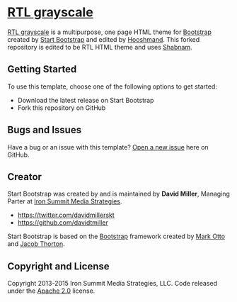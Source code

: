 # [RTL grayscale](http://scriptics.ir/)

[RTL grayscale](http://scriptics.ir/) is a multipurpose, one page HTML theme for [Bootstrap](http://getbootstrap.com/) created by [Start Bootstrap](https://github.com/hooshmand/startbootstrap-grayscale/) and edited by [Hooshmand](http://scriptics.ir/).
This forked repository is edited to be RTL HTML theme and uses [Shabnam](https://github.com/rastikerdar/shabnam-font).

## Getting Started

To use this template, choose one of the following options to get started:
* Download the latest release on Start Bootstrap
* Fork this repository on GitHub

## Bugs and Issues

Have a bug or an issue with this template? [Open a new issue](https://github.com/hooshmand/startbootstrap-grayscale/issues) here on GitHub.

## Creator

Start Bootstrap was created by and is maintained by **David Miller**, Managing Parter at [Iron Summit Media Strategies](http://www.ironsummitmedia.com/).

* https://twitter.com/davidmillerskt
* https://github.com/davidtmiller

Start Bootstrap is based on the [Bootstrap](http://getbootstrap.com/) framework created by [Mark Otto](https://twitter.com/mdo) and [Jacob Thorton](https://twitter.com/fat).

## Copyright and License

Copyright 2013-2015 Iron Summit Media Strategies, LLC. Code released under the [Apache 2.0](https://github.com/IronSummitMedia/startbootstrap-grayscale/blob/gh-pages/LICENSE) license.
